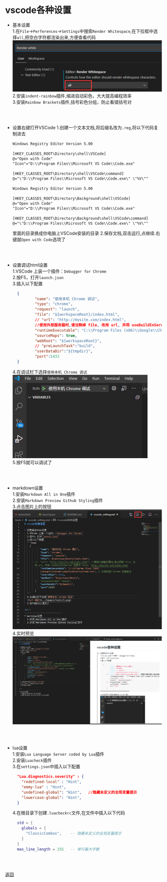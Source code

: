 # vscode各种设置  

* 基本设置  
  1.在`File`->`Perferences`->`Settings`中搜索`Render Whitespace`,在下拉框中选择`all`,把空白字符都渲染出来,方便查看代码  
  ![设置](../images/tools/4.png)  
  2.安装`indent-rainbow`插件,缩进自动彩色，大大提高编程效率  
  3.安装`Rainbow Brackets`插件,括号彩色分组，防止看错括号对  
  
<br/>  
<br/>  

* 设置右键打开VSCode
  1.创建一个文本文档,将后缀名改为`.reg`,将以下代码复制进去  
  ```
  Windows Registry Editor Version 5.00

  [HKEY_CLASSES_ROOT\Directory\shell\VSCode]
  @="Open with Code"
  "Icon"="D:\\Program Files\\Microsoft VS Code\\Code.exe"

  [HKEY_CLASSES_ROOT\Directory\shell\VSCode\command]
  @="\"D:\\Program Files\\Microsoft VS Code\\Code.exe\" \"%V\""

  Windows Registry Editor Version 5.00

  [HKEY_CLASSES_ROOT\Directory\Background\shell\VSCode]
  @="Open with Code"
  "Icon"="D:\\Program Files\\Microsoft VS Code\\Code.exe"

  [HKEY_CLASSES_ROOT\Directory\Background\shell\VSCode\command]
  @="\"D:\\Program Files\\Microsoft VS Code\\Code.exe\" \"%V\""
  ```  
  里面的目录换成你电脑上VSCode安装的目录
  2.保存文档,双击运行,点继续.右键就`Open with Code`选项了
<br/>  
<br/>  

* 设置调试html设置  
  1.VSCode 上装一个插件：`Debugger for Chrome`  
  2.按F5，打开`launch.json`  
  3.插入以下配置  
  ```json
    {
            "name": "使用本机 Chrome 调试",
            "type": "chrome",
            "request": "launch",
            "file": "${workspaceRoot}/index.html",
            // "url": "http://mysite.com/index.html", 
            //使用外部服务器时,请注释掉 file, 改用 url, 并将 useBuildInServer 设置为 false
            "runtimeExecutable": "C:\\Program Files (x86)\\Google\\Chrome\\Application\\chrome.exe", // 改成您的 Chrome 安装路径
            "sourceMaps": true,
            "webRoot": "${workspaceRoot}",
            // "preLaunchTask":"build",
            "userDataDir":"${tmpdir}",
            "port":5433
    }
  ```  
  4.在调试栏下选择`使用本机 Chrome 调试`  
  ![调试](../images/tools/1.png "可选标题")  
  5.按F5就可以调试了  
     
<br/>  
<br/>  

* markdown设置  
  1.安装`Markdown All in One`插件  
  2.安装`Markdown Preview Github Styling`插件  
  3.点击图片上的按钮  
  ![预览按钮](../images/tools/2.png)  
  4.实时预览  
  ![预览](../images/tools/3.png)  
  
<br/>  
<br/>  

* lua设置  
  1.安装`Lua Language Server coded by Lua`插件  
  2.安装`Luacheck`插件  
  3.在`settings.json`中插入以下配置  
  ```json
    "Lua.diagnostics.severity" : {
      "redefined-local" : "Hint",
      "emmy-lua" : "Hint",
      "undefined-global": "Hint",   //隐藏未定义的全局变量提示
      "lowercase-global": "Hint",
    }
  ```  
  4.在根目录下创建`.luacheckrc`文件,在文件中插入以下代码  
  ```lua
    std = {
      globals = {
        "ClassicCombos",    -- 隐藏未定义的全局变量提示
      }
    }
    max_line_length = 255   -- 单行最大字数
  ```
  
<br/>  
<br/>  

[返回](../home.md)